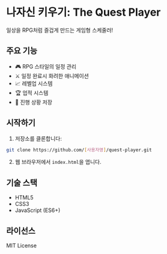 # 나자신 키우기: The Quest Player

일상을 RPG처럼 즐겁게 만드는 게임형 스케줄러!

## 주요 기능

- 🎮 RPG 스타일의 일정 관리
- ⚔️ 일정 완료시 화려한 애니메이션
- 📈 레벨업 시스템
- 🏆 업적 시스템
- 💾 진행 상황 저장

## 시작하기

1. 저장소를 클론합니다:
```bash
git clone https://github.com/[사용자명]/quest-player.git
```

2. 웹 브라우저에서 `index.html`을 엽니다.

## 기술 스택

- HTML5
- CSS3
- JavaScript (ES6+)

## 라이선스

MIT License
